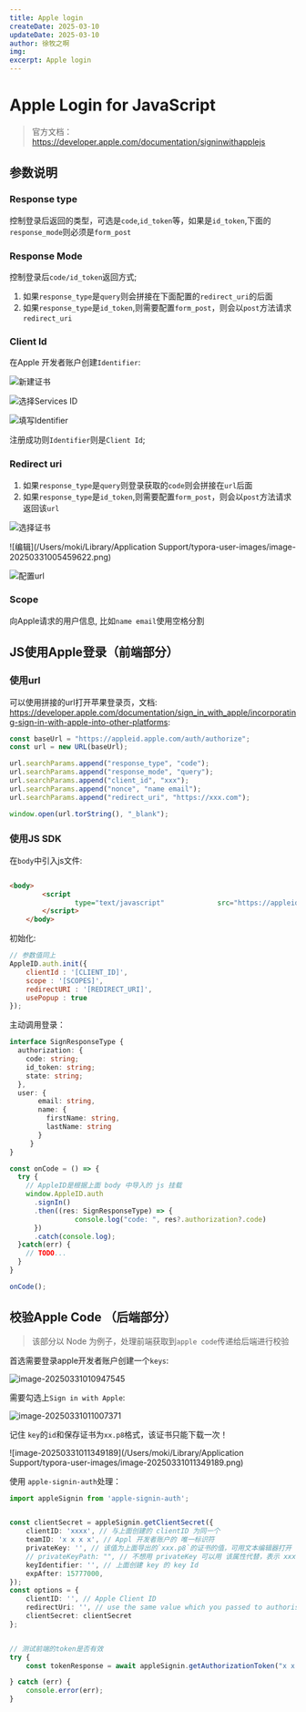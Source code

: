 ```yaml
---
title: Apple login
createDate: 2025-03-10
updateDate: 2025-03-10
author: 徐牧之啊
img: 
excerpt: Apple login
---
```


# Apple Login for JavaScript 

> 官方文档：https://developer.apple.com/documentation/signinwithapplejs

## 参数说明

### Response type

控制登录后返回的类型，可选是`code`,`id_token`等，如果是`id_token`,下面的`response_mode`则必须是`form_post`

### Response Mode

控制登录后`code/id_token`返回方式;

1. 如果`response_type`是`query`则会拼接在下面配置的`redirect_uri`的后面
2. 如果`response_type`是`id_token`,则需要配置`form_post`，则会以`post`方法请求`redirect_uri`

### Client Id

在Apple 开发者账户创建`Identifier`:

![新建证书](https://moki-blog.oss-cn-chengdu.aliyuncs.com/moki-note/image-20250331001109445.png)

![选择Services ID](https://moki-blog.oss-cn-chengdu.aliyuncs.com/moki-note/image-20250331001147980.png)

![填写Identifier](https://moki-blog.oss-cn-chengdu.aliyuncs.com/moki-note/image-20250331001244812.png)

注册成功则`Identifier`则是`Client Id`;

### Redirect uri

1. 如果`response_type`是`query`则登录获取的`code`则会拼接在`url`后面
2. 如果`response_type`是`id_token`,则需要配置`form_post`，则会以`post`方法请求返回该`url`

![选择证书](https://moki-blog.oss-cn-chengdu.aliyuncs.com/moki-note/image-20250331005422468.png)

![编辑](/Users/moki/Library/Application Support/typora-user-images/image-20250331005459622.png)

![配置url](https://moki-blog.oss-cn-chengdu.aliyuncs.com/moki-note/image-20250331005602165.png)

### Scope

向Apple请求的用户信息, 比如`name email`使用空格分割



## JS使用Apple登录（前端部分）

### 使用url

可以使用拼接的url打开苹果登录页，文档: https://developer.apple.com/documentation/sign_in_with_apple/incorporating-sign-in-with-apple-into-other-platforms:

```typescript
const baseUrl = "https://appleid.apple.com/auth/authorize";
const url = new URL(baseUrl);

url.searchParams.append("response_type", "code"); 
url.searchParams.append("response_mode", "query");
url.searchParams.append("client_id", "xxx");
url.searchParams.append("nonce", "name email");
url.searchParams.append("redirect_uri", "https://xxx.com");

window.open(url.torString(), "_blank");
```

### 使用JS SDK

在`body`中引入js文件:

```html

<body>
        <script 
                type="text/javascript" 			   src="https://appleid.cdnapple.com/appleauth/static/jsapi/appleid/1/en_US/appleid.auth.js"></script>
        </script>
    </body>
```

初始化:

```js
// 参数值同上
AppleID.auth.init({
    clientId : '[CLIENT_ID]',
    scope : '[SCOPES]',
    redirectURI : '[REDIRECT_URI]',
    usePopup : true
});
```

主动调用登录：

```typescript
interface SignResponseType {
  authorization: {
    code: string;
    id_token: string;
    state: string;
  },
  user: {
       email: string,
       name: {
         firstName: string,
         lastName: string
       }
     }
}

const onCode = () => {
  try {
    // AppleID是根据上面 body 中导入的 js 挂载
  	window.AppleID.auth
      .signIn()
      .then((res: SignResponseType) => {
    			console.log("code: ", res?.authorization?.code)
      })
      .catch(console.log);
  }catch(err) {
    // TODO...
  }
}

onCode();
```

## 校验Apple Code （后端部分）

> 该部分以 Node 为例子，处理前端获取到`apple code`传递给后端进行校验

首选需要登录apple开发者账户创建一个`keys`:



![image-20250331010947545](https://moki-blog.oss-cn-chengdu.aliyuncs.com/moki-note/image-20250331010947545.png)

需要勾选上`Sign in with Apple`:

![image-20250331011007371](https://moki-blog.oss-cn-chengdu.aliyuncs.com/moki-note/image-20250331011007371.png)

记住 `key`的`id`和保存证书为`xx.p8`格式，该证书只能下载一次！

![image-20250331011349189](/Users/moki/Library/Application Support/typora-user-images/image-20250331011349189.png)



 使用 `apple-signin-auth`处理：

```typescript
import appleSignin from 'apple-signin-auth';


const clientSecret = appleSignin.getClientSecret({
    clientID: 'xxxx', // 与上面创建的 clientID 为同一个
    teamID: 'x x x x', // Appl 开发者账户的 唯一标识符
    privateKey: '', // 该值为上面导出的`xxx.p8`的证书的值，可用文本编辑器打开
  	// privateKeyPath: "", // 不想用 privateKey 可以用 该属性代替，表示 xxx.p8 证书的地址
    keyIdentifier: '', // 上面创建 key 的 key Id
    expAfter: 15777000, 
});
const options = {
    clientID: '', // Apple Client ID
    redirectUri: '', // use the same value which you passed to authorisation URL.
    clientSecret: clientSecret
};


// 测试前端的token是否有效
try {
    const tokenResponse = await appleSignin.getAuthorizationToken("x x x", options);

} catch (err) {
    console.error(err);
}
```

